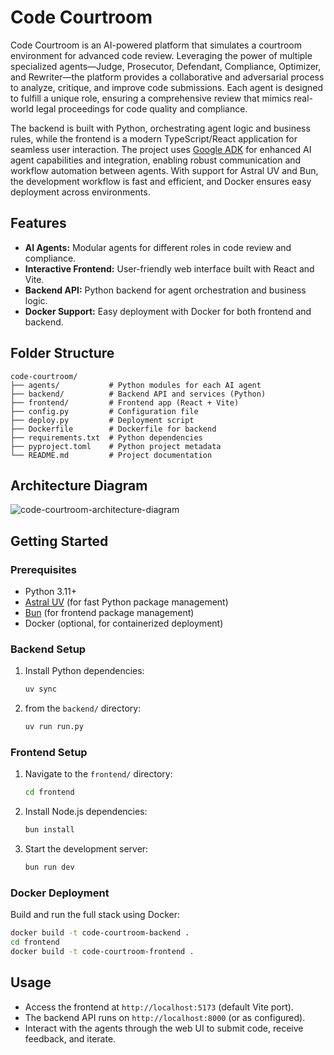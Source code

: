 # Code Courtroom

Code Courtroom is an AI-powered platform that simulates a courtroom environment for advanced code review. Leveraging the power of multiple specialized agents—Judge, Prosecutor, Defendant, Compliance, Optimizer, and Rewriter—the platform provides a collaborative and adversarial process to analyze, critique, and improve code submissions. Each agent is designed to fulfill a unique role, ensuring a comprehensive review that mimics real-world legal proceedings for code quality and compliance.

The backend is built with Python, orchestrating agent logic and business rules, while the frontend is a modern TypeScript/React application for seamless user interaction. The project uses [Google ADK](https://google.github.io/adk-docs/) for enhanced AI agent capabilities and integration, enabling robust communication and workflow automation between agents. With support for Astral UV and Bun, the development workflow is fast and efficient, and Docker ensures easy deployment across environments.

## Features
- **AI Agents:** Modular agents for different roles in code review and compliance.
- **Interactive Frontend:** User-friendly web interface built with React and Vite.
- **Backend API:** Python backend for agent orchestration and business logic.
- **Docker Support:** Easy deployment with Docker for both frontend and backend.

## Folder Structure
```
code-courtroom/
├── agents/           # Python modules for each AI agent
├── backend/          # Backend API and services (Python)
├── frontend/         # Frontend app (React + Vite)
├── config.py         # Configuration file
├── deploy.py         # Deployment script
├── Dockerfile        # Dockerfile for backend
├── requirements.txt  # Python dependencies
├── pyproject.toml    # Python project metadata
└── README.md         # Project documentation
```

## Architecture Diagram
![code-courtroom-architecture-diagram](https://github.com/user-attachments/assets/87993d52-60fa-428f-a108-9e53505240ad)

## Getting Started

### Prerequisites
- Python 3.11+
- [Astral UV](https://docs.astral.sh/uv/) (for fast Python package management)
- [Bun](https://bun.sh/) (for frontend package management)
- Docker (optional, for containerized deployment)

### Backend Setup
1. Install Python dependencies:
   ```bash
   uv sync
   ```
2. from the `backend/` directory:
   ```bash
   uv run run.py
   ```

### Frontend Setup
1. Navigate to the `frontend/` directory:
   ```bash
   cd frontend
   ```
2. Install Node.js dependencies:
   ```bash
   bun install
   ```
3. Start the development server:
   ```bash
   bun run dev
   ```

### Docker Deployment
Build and run the full stack using Docker:
```bash
docker build -t code-courtroom-backend .
cd frontend
docker build -t code-courtroom-frontend .
```

## Usage
- Access the frontend at `http://localhost:5173` (default Vite port).
- The backend API runs on `http://localhost:8000` (or as configured).
- Interact with the agents through the web UI to submit code, receive feedback, and iterate.
